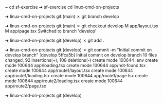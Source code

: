  ~ cd sf-exercise
➜  sf-exercise cd linux-cmd-on-projects

➜  linux-cmd-on-projects git:(main) ✗ git branch develop

➜  linux-cmd-on-projects git:(main) ✗ git checkout develop
M	app/layout.tsx
M	app/page.tsx
Switched to branch 'develop'

➜  linux-cmd-on-projects git:(develop) ✗ git add .

➜  linux-cmd-on-projects git:(develop) ✗ git commit -m "Initial commit on develop branch"
[develop 5ffca5b] Initial commit on develop branch
 10 files changed, 92 insertions(+), 108 deletions(-)
 create mode 100644 .env
 create mode 100644 app/loading.tsx
 create mode 100644 app/not-found.tsx
 create mode 100644 app/route1/layout.tsx
 create mode 100644 app/route1/loading.tsx
 create mode 100644 app/route1/page.tsx
 create mode 100644 app/route2/loading.tsx
 create mode 100644 app/route2/page.tsx
 
➜  linux-cmd-on-projects git:(develop)